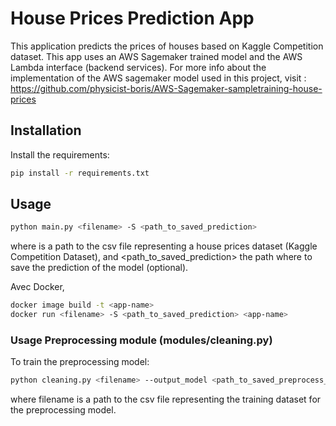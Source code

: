 # House Prices Prediction App
This application predicts the prices of houses based on Kaggle Competition dataset. This app uses an AWS Sagemaker trained model and
the AWS Lambda interface (backend services). For more info about the implementation of the AWS sagemaker model used in this project, visit : https://github.com/physicist-boris/AWS-Sagemaker-sampletraining-house-prices


## Installation
Install the requirements:

```bash
pip install -r requirements.txt
```

## Usage

```bash
python main.py <filename> -S <path_to_saved_prediction>
```
where <filename> is a path to the csv file representing a house prices dataset (Kaggle Competition Dataset), and <path_to_saved_prediction> the path where to save the prediction of the model (optional).

Avec Docker, 

```bash
docker image build -t <app-name>
docker run <filename> -S <path_to_saved_prediction> <app-name>
```

### Usage Preprocessing module (modules/cleaning.py)
To train the preprocessing model:

```bash
python cleaning.py <filename> --output_model <path_to_saved_preprocess_model> --output_training <path_to_cleaned_training_data>
```
where filename is a path to the csv file representing the training dataset for the preprocessing model.
